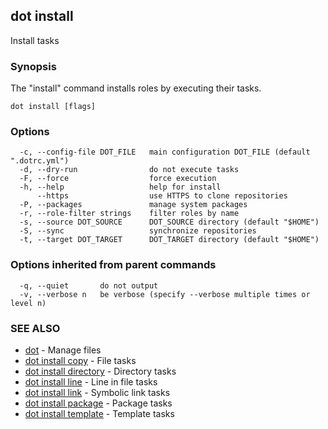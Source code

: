 ## dot install

Install tasks

### Synopsis

The "install" command installs roles by executing their tasks.

```
dot install [flags]
```

### Options

```
  -c, --config-file DOT_FILE   main configuration DOT_FILE (default ".dotrc.yml")
  -d, --dry-run                do not execute tasks
  -F, --force                  force execution
  -h, --help                   help for install
      --https                  use HTTPS to clone repositories
  -P, --packages               manage system packages
  -r, --role-filter strings    filter roles by name
  -s, --source DOT_SOURCE      DOT_SOURCE directory (default "$HOME")
  -S, --sync                   synchronize repositories
  -t, --target DOT_TARGET      DOT_TARGET directory (default "$HOME")
```

### Options inherited from parent commands

```
  -q, --quiet       do not output
  -v, --verbose n   be verbose (specify --verbose multiple times or level n)
```

### SEE ALSO

* [dot](dot.md)	 - Manage files
* [dot install copy](dot_install_copy.md)	 - File tasks
* [dot install directory](dot_install_directory.md)	 - Directory tasks
* [dot install line](dot_install_line.md)	 - Line in file tasks
* [dot install link](dot_install_link.md)	 - Symbolic link tasks
* [dot install package](dot_install_package.md)	 - Package tasks
* [dot install template](dot_install_template.md)	 - Template tasks

